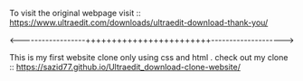 
To visit the original webpage visit ::  https://www.ultraedit.com/downloads/ultraedit-download-thank-you/

<------------------++++++++++++++++++++++++-------------------->

 This is my first website clone only using  css and html .
check out my clone :: https://sazid77.github.io/Ultraedit_download-clone-website/
